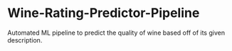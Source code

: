 # Wine-Rating-Predictor-Pipeline

Automated ML pipeline to predict the quality of wine based off of its given description.


